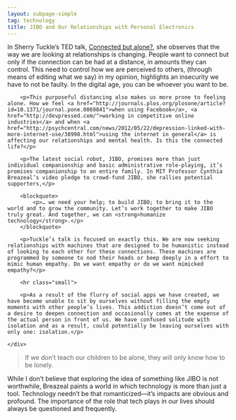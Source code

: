 ```yaml
---
layout: subpage-simple
tag: technology
title: JIBO and Our Relationships with Personal Electronics
---
```


<div class="grid grid--full">
	<div class="grid__item push--one--two-twelfths one--eight-twelfths">
		<p>In Sherry Tuckle’s TED talk, <a href="http://www.ted.com/talks/sherry_turkle_alone_together">Connected but alone?</a>, she observes that the way we are looking at relationships is changing. People want to connect but only if the connection can be had at a distance, in amounts they can control. This need to control how we are perceived to others, (through means of editing what we say) in my opinion, highlights an insecurity we have to not be faulty. In the digital age, you can be whoever you want to be.</p>

		<p>This purposeful distancing also makes us more prone to feeling alone. How we feel <a href="http://journals.plos.org/plosone/article?id=10.1371/journal.pone.0069841">when using Facebook</a>, <a href="http://devpressed.com/">working in competitive online industries</a> and when <a href="http://psychcentral.com/news/2012/05/22/depression-linked-with-more-internet-use/38998.html">using the internet in general</a> is affecting our relationships and mental health. Is this the connected life?</p>

		<p>The latest social robot, JIBO, promises more than just individual companionship and basic administrative role-playing, it’s promises companionship to an entire family. In MIT Professor Cynthia Breazeal’s video pledge to crowd-fund JIBO, she rallies potential supporters,</p>

		<blockquote>
			<p>… we need your help; to build JIBO; to bring it to the world and to grow the community. Let’s work together to make JIBO truly great. And together, we can <strong>humanize technology</strong>.</p>
		</blockquote>

		<p>Tuckle’s talk is focused on exactly this. We are now seeking relationships with machines that are designed to be humanistic instead of looking to each other for these connections. These machines are programmed by someone to nod their heads or beep deeply in a effort to mimic human empathy. Do we want empathy or do we want mimicked empathy?</p>

		<hr class="small">

		<p>As a result of the flurry of social apps we have created, we have become unable to sit by ourselves without filling the empty moments with other people’s lives. This addiction doesn’t come out of a desire to deepen connection and occasionally comes at the expense of the actual person in front of us. We have confused solitude with isolation and as a result, could potentially be leaving ourselves with only one: isolation.</p>

	</div>
</div>

<blockquote class="large">
	<p>If we don’t teach our children to be alone, they will only know how to be lonely.</p>
</blockquote>

<div class="grid">
	<div class="grid__item push--one--one-eighth one--six-eighths">
		<p>While I don’t believe that exploring the idea of something like JIBO is not worthwhile, Breazeal paints a world in which technology is more than just a tool. Technology needn’t be that romanticized—it’s impacts are obvious and profound. The importance of the role that tech plays in our lives should always be questioned and frequently.</p>
	</div>
</div>
